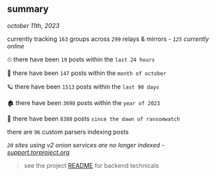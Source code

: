
## summary
_october 11th, 2023_

currently tracking `163` groups across `299` relays & mirrors - _`125` currently online_

⏲ there have been `19` posts within the `last 24 hours`

🦈 there have been `147` posts within the `month of october`

🪐 there have been `1513` posts within the `last 90 days`

🏚 there have been `3698` posts within the `year of 2023`

🦕 there have been `8388` posts `since the dawn of ransomwatch`

there are `96` custom parsers indexing posts

_`20` sites using v2 onion services are no longer indexed - [support.torproject.org](https://support.torproject.org/onionservices/v2-deprecation/)_

> see the project [README](https://github.com/joshhighet/ransomwatch#ransomwatch--) for backend technicals
